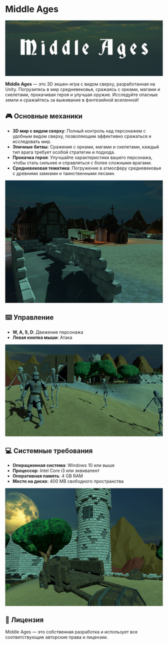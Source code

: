 # Middle Ages
![Logo](ImagesForGitHub/Logo.jpg)

**Middle Ages** — это 3D экшен-игра с видом сверху, разработанная на Unity. Погрузитесь в мир средневековья, сражаясь с орками, магами и скелетами, прокачивая героя и улучшая оружие. 
Исследуйте опасные земли и сражайтесь за выживание в фэнтезийной вселенной!

## 🎮 Основные механики

- **3D мир с видом сверху**: Полный контроль над персонажем с удобным видом сверху, позволяющим эффективно сражаться и исследовать мир.
- **Эпичные битвы**: Сражения с орками, магами и скелетами, каждый тип врага требует особой стратегии и подхода.
- **Прокачка героя**: Улучшайте характеристики вашего персонажа, чтобы стать сильнее и справляться с более сложными врагами.
- **Средневековая тематика**: Погружение в атмосферу средневековья с древними замками и таинственными лесами.


![Logo](ImagesForGitHub/Map1.jpg)


## ⌨️ Управление

- **W, A, S, D**: Движение персонажа
- **Левая кнопка мыши**: Атака

![Logo](ImagesForGitHub/Battle1.jpg)

## 💻 Системные требования

- **Операционная система**: Windows 10 или выше
- **Процессор**: Intel Core i3 или эквивалент
- **Оперативная память**: 4 GB RAM
- **Место на диске**: 400 MB свободного пространства

![Logo](ImagesForGitHub/Map2.jpg)


## 📝 Лицензия

Middle Ages — это собственная разработка и использует все соответствующие авторские права и лицензии.
